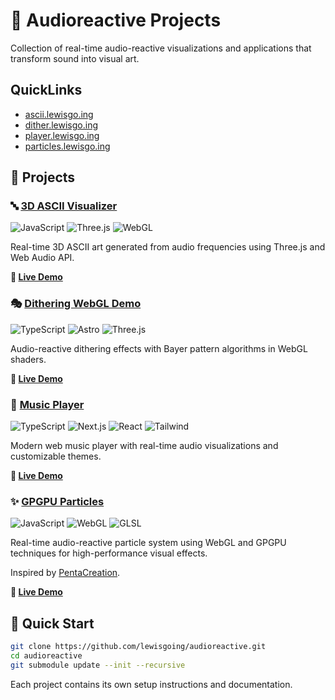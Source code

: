 # 🎵 Audioreactive Projects

Collection of real-time audio-reactive visualizations and applications that transform sound into visual art.

## QuickLinks
- [ascii.lewisgo.ing](https://ascii.lewisgo.ing)
- [dither.lewisgo.ing](https://dither.lewisgo.ing)
- [player.lewisgo.ing](https://player.lewisgo.ing)
- [particles.lewisgo.ing](https://particles.lewisgo.ing)

## 🎨 Projects

### 🔤 [3D ASCII Visualizer](https://ascii.lewisgo.ing)
![JavaScript](https://img.shields.io/badge/JavaScript-F7DF1E?style=flat&logo=javascript&logoColor=black) ![Three.js](https://img.shields.io/badge/Three.js-000000?style=flat&logo=three.js&logoColor=white) ![WebGL](https://img.shields.io/badge/WebGL-990000?style=flat&logo=webgl&logoColor=white)

Real-time 3D ASCII art generated from audio frequencies using Three.js and Web Audio API.

**🚀 [Live Demo](https://ascii.lewisgo.ing)**

### 🎭 [Dithering WebGL Demo](./audioreactive-dithering-webgl-demo)
![TypeScript](https://img.shields.io/badge/TypeScript-007ACC?style=flat&logo=typescript&logoColor=white) ![Astro](https://img.shields.io/badge/Astro-FF5D01?style=flat&logo=astro&logoColor=white) ![Three.js](https://img.shields.io/badge/Three.js-000000?style=flat&logo=three.js&logoColor=white)

Audio-reactive dithering effects with Bayer pattern algorithms in WebGL shaders.

**🚀 [Live Demo](https://dither.lewisgo.ing)**

### 🎵 [Music Player](./audioreactive-music-player)
![TypeScript](https://img.shields.io/badge/TypeScript-007ACC?style=flat&logo=typescript&logoColor=white) ![Next.js](https://img.shields.io/badge/Next.js-000000?style=flat&logo=next.js&logoColor=white) ![React](https://img.shields.io/badge/React-61DAFB?style=flat&logo=react&logoColor=black) ![Tailwind](https://img.shields.io/badge/Tailwind-06B6D4?style=flat&logo=tailwindcss&logoColor=white)

Modern web music player with real-time audio visualizations and customizable themes.

**🚀 [Live Demo](https://player.lewisgo.ing)**

### ✨ [GPGPU Particles](./audioreactive-gpgpu-particles)
![JavaScript](https://img.shields.io/badge/JavaScript-F7DF1E?style=flat&logo=javascript&logoColor=black) ![WebGL](https://img.shields.io/badge/WebGL-990000?style=flat&logo=webgl&logoColor=white) ![GLSL](https://img.shields.io/badge/GLSL-5586A4?style=flat&logo=opengl&logoColor=white)

Real-time audio-reactive particle system using WebGL and GPGPU techniques for high-performance visual effects.

Inspired by [PentaCreation](https://www.pentacreation.com/webvr/lab/41/).

**🚀 [Live Demo](https://particles.lewisgo.ing)**

## 🚀 Quick Start

```bash
git clone https://github.com/lewisgoing/audioreactive.git
cd audioreactive
git submodule update --init --recursive
```

Each project contains its own setup instructions and documentation.